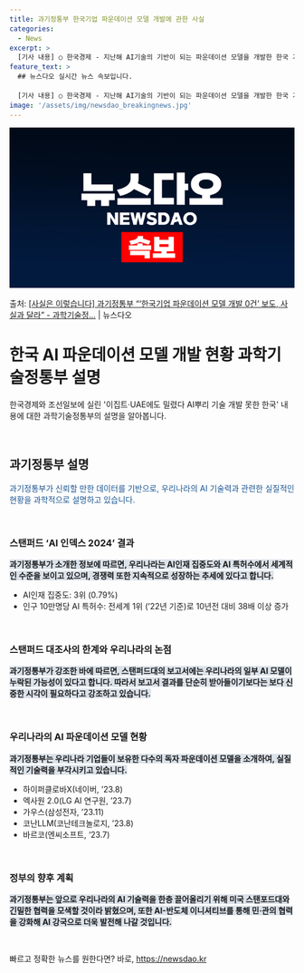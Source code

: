 ```yaml
---
title: 과기정통부 한국기업 파운데이션 모델 개발에 관한 사실
categories:
  - News
excerpt: >
  [기사 내용] ○ 한국경제 - 지난해 AI기술의 기반이 되는 파운데이션 모델을 개발한 한국 기업이 한 곳도 …
feature_text: >
  ## 뉴스다오 실시간 뉴스 속보입니다.

  [기사 내용] ○ 한국경제 - 지난해 AI기술의 기반이 되는 파운데이션 모델을 개발한 한국 기업이 한 곳도 …
image: '/assets/img/newsdao_breakingnews.jpg'
---
```


![뉴스다오 속보](/assets/img/newsdao_breakingnews.jpg)

<p>출처: <a href="https://newsdao.kr/3612" rel="dofollow">[사실은 이렇습니다] 과기정통부 “‘한국기업 파운데이션 모델 개발 0건’ 보도, 사실과 달라” - 과학기술정…</a> | 뉴스다오</p>

<h1>한국 AI 파운데이션 모델 개발 현황 과학기술정통부 설명</h1>

한국경제와 조선일보에 실린 '이집트·UAE에도 밀렸다 AI뿌리 기술 개발 못한 한국' 내용에 대한 과학기술정통부의 설명을 알아봅니다.

<p data-ke-size="size16">&nbsp;</p>

<h2 data-ke-size="size26">과기정통부 설명</h2>

<p data-ke-size="size16"><span style="color: #1a5490;">과기정통부가 신뢰할 만한 데이터를 기반으로, 우리나라의 AI 기술력과 관련한 실질적인 현황을 과학적으로 설명하고 있습니다.</span></p>

<p data-ke-size="size16">&nbsp;</p>

<h3><b>스탠퍼드 ‘AI 인덱스 2024’ 결과</b></h3>

<p data-ke-size="size16"><b><span style="background-color: #21538527;">과기정통부가 소개한 정보에 따르면, 우리나라는 AI인재 집중도와 AI 특허수에서 세계적인 수준을 보이고 있으며, 경쟁력 또한 지속적으로 성장하는 추세에 있다고 합니다.</span></b></p>

<ul>
<li>AI인재 집중도: 3위 (0.79%)</li>
<li>인구 10만명당 AI 특허수: 전세계 1위 (’22년 기준)로 10년전 대비 38배 이상 증가</li>
</ul>

<p data-ke-size="size16">&nbsp;</p>

<h3><b>스탠퍼드 대조사의 한계와 우리나라의 논점</b></h3>

<p data-ke-size="size16"><b><span style="background-color: #21538527;">과기정통부가 강조한 바에 따르면, 스탠퍼드대의 보고서에는 우리나라의 일부 AI 모델이 누락된 가능성이 있다고 합니다. 따라서 보고서 결과를 단순히 받아들이기보다는 보다 신중한 시각이 필요하다고 강조하고 있습니다.</span></b></p>

<p data-ke-size="size16">&nbsp;</p>

<h3><b>우리나라의 AI 파운데이션 모델 현황</b></h3>

<p data-ke-size="size16"><b><span style="background-color: #21538527;">과기정통부는 우리나라 기업들이 보유한 다수의 독자 파운데이션 모델을 소개하여, 실질적인 기술력을 부각시키고 있습니다.</span></b></p>

<ul>
<li>하이퍼클로바X(네이버, ’23.8)</li>
<li>엑사원 2.0(LG AI 연구원, ’23.7)</li>
<li>가우스(삼성전자, ’23.11)</li>
<li>코난LLM(코난테크놀로지, ’23.8)</li>
<li>바르코(엔씨소프트, ‘23.7)</li>
</ul>

<p data-ke-size="size16">&nbsp;</p>

<h3><b>정부의 향후 계획</b></h3>

<p data-ke-size="size16"><b><span style="background-color: #21538527;">과기정통부는 앞으로 우리나라의 AI 기술력을 한층 끌어올리기 위해 미국 스탠포드대와 긴밀한 협력을 모색할 것이라 밝혔으며, 또한 AI-반도체 이니셔티브를 통해 민·관의 협력을 강화해 AI 강국으로 더욱 발전해 나갈 것입니다.</span></b></p>

<p data-ke-size="size16">&nbsp;</p> 

빠르고 정확한 뉴스를 원한다면? 바로, <a href="https://newsdao.kr" rel="dofollow">https://newsdao.kr</a>


